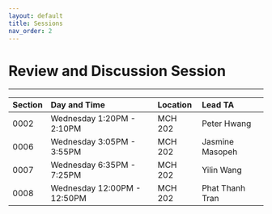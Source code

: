 ```yaml
---
layout: default
title: Sessions
nav_order: 2
---
```

# Review and Discussion Session

---

<div class="code-example" markdown="1">

| Section           | Day and Time                                                         |  Location                                   | Lead TA        |
|:---------------|:--------------------------------------------------------------|:-----------------------------------------------------|:------------------|
| 0002   | Wednesday 1:20PM - 2:10PM | MCH 202 |   Peter Hwang |
| 0006   | Wednesday 3:05PM - 3:55PM | MCH 202 |   Jasmine Masopeh  |
| 0007   | Wednesday 6:35PM - 7:25PM | MCH 202 |   Yilin Wang  |
| 0008   | Wednesday 12:00PM - 12:50PM | MCH 202 | Phat Thanh Tran |

</div>
